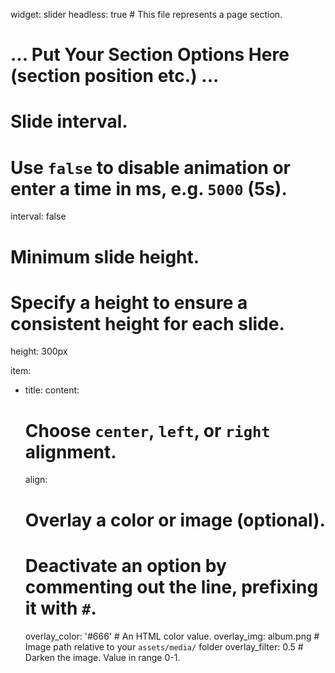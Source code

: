 widget: slider
headless: true  # This file represents a page section.

# ... Put Your Section Options Here (section position etc.) ...

# Slide interval.
# Use `false` to disable animation or enter a time in ms, e.g. `5000` (5s).
interval: false

# Minimum slide height.
# Specify a height to ensure a consistent height for each slide.
height: 300px


item:
  - title:
    content: 
    # Choose `center`, `left`, or `right` alignment.
    align: 
    # Overlay a color or image (optional).
    #   Deactivate an option by commenting out the line, prefixing it with `#`.
    overlay_color: '#666'  # An HTML color value.
    overlay_img: album.png  # Image path relative to your `assets/media/` folder
    overlay_filter: 0.5  # Darken the image. Value in range 0-1.
